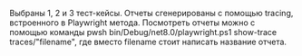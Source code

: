 Выбраны 1, 2 и 3 тест-кейсы.
Отчеты сгенерированы с помощью tracing, встроенного в Playwright метода. Посмотреть отчеты можно с помощью команды pwsh bin/Debug/net8.0/playwright.ps1 show-trace traces/"filename",
где вместо filename стоит написать название отчета.
